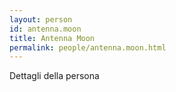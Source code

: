 ```yaml
---
layout: person
id: antenna.moon
title: Antenna Moon
permalink: people/antenna.moon.html
---
```


Dettagli della persona